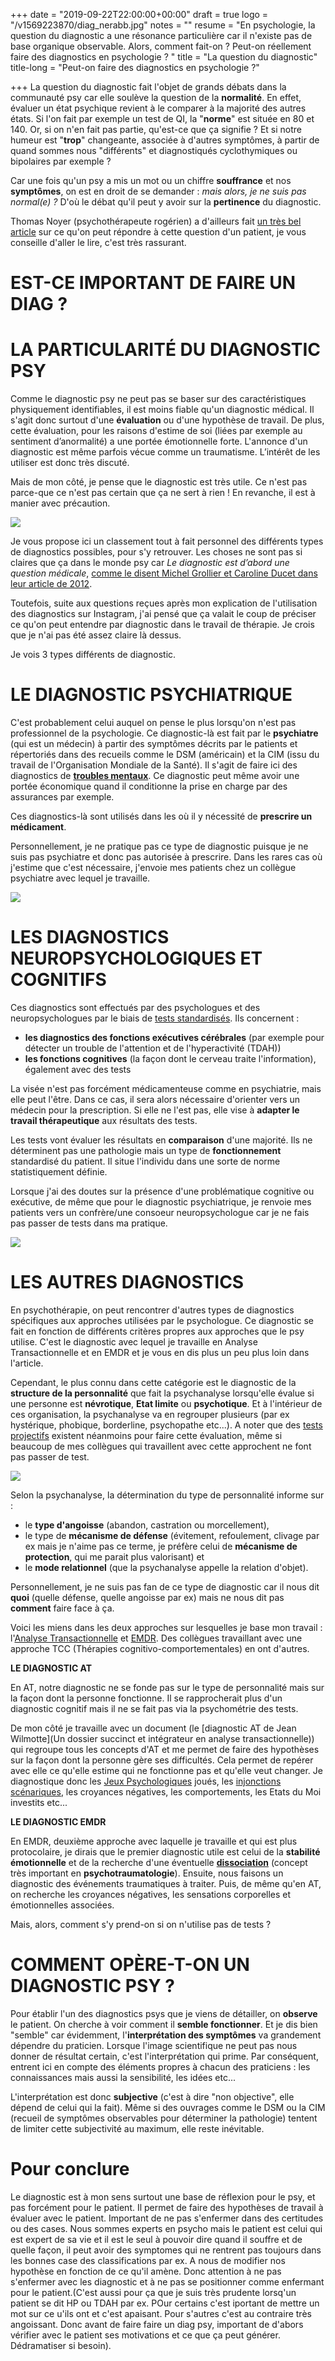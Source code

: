 +++
date = "2019-09-22T22:00:00+00:00"
draft = true
logo = "/v1569223870/diag_nerabb.jpg"
notes = ""
resume = "En psychologie, la question du diagnostic a une résonance particulière car il n'existe pas de base organique observable. Alors, comment fait-on ? Peut-on réellement faire des diagnostics en psychologie ? "
title = "La question du diagnostic"
title-long = "Peut-on faire des diagnostics en psychologie ?"

+++
La question du diagnostic fait l'objet de grands débats dans la communauté psy car elle soulève la question de la **normalité**. En effet, évaluer un état psychique revient à le comparer à la majorité des autres états. Si l'on fait par exemple un test de QI, la "**norme**" est située en 80 et 140. Or, si on n'en fait pas partie, qu'est-ce que ça signifie ? Et si notre humeur est "**trop**" changeante, associée à d'autres symptômes, à partir de quand sommes nous "différents" et diagnostiqués cyclothymiques ou bipolaires par exemple ?

Car une fois qu'un psy a mis un mot ou un chiffre  **souffrance** et nos **symptômes**, on est en droit de se demander : _mais alors, je ne suis pas normal(e) ?_ D'où le débat qu'il peut y avoir sur la **pertinence** du diagnostic.

Thomas Noyer (psychothérapeute rogérien) a d'ailleurs fait [un très bel article](https://blogs.letemps.ch/breves-de-psys/2019/01/25/normal/?fbclid=IwAR0nBa0WSHMgbSMYlBYb7mnbjmxnM-lnuoyGKoDYK7sVhHE8uWWLXhKXx_I) sur ce qu'on peut répondre à cette question d'un patient, je vous conseille d'aller le lire, c'est très rassurant.

# EST-CE IMPORTANT DE FAIRE UN DIAG ?

# LA PARTICULARITÉ DU DIAGNOSTIC PSY

Comme le diagnostic psy ne peut pas se baser sur des caractéristiques physiquement identifiables, il est moins fiable qu'un diagnostic médical. Il s'agit donc surtout d'une **évaluation** ou d'une hypothèse de travail. De plus, cette évaluation, pour les raisons d'estime de soi (liées par exemple au sentiment d’anormalité) a une portée émotionnelle forte. L'annonce d'un diagnostic est même parfois vécue comme un traumatisme. L’intérêt de les utiliser est donc très discuté.

Mais de mon côté, je pense que le diagnostic est très utile. Ce n'est pas parce-que ce n'est pas certain que ça ne sert à rien ! En revanche, il est à manier avec précaution.

![](https://res.cloudinary.com/catherinetardella/v1569229838/diag_4_xwu6ie.jpg)

Je vous propose ici un classement tout à fait personnel des différents types de diagnostics possibles, pour s'y retrouver. Les choses ne sont pas si claires que ça dans le monde psy car _Le diagnostic est d’abord une question médicale_, [comme le disent Michel Grollier et Caroline Ducet dans leur article de 2012](https://www.cairn.info/revue-cliniques-mediterraneennes-2013-2-page-143.htm#).

Toutefois, suite aux questions reçues après mon explication de l'utilisation des diagnostics sur Instagram, j'ai pensé que ça valait le coup de préciser ce qu'on peut entendre par diagnostic dans le travail de thérapie. Je crois que je n'ai pas été assez claire là dessus.

Je vois 3 types différents de diagnostic.

# LE DIAGNOSTIC PSYCHIATRIQUE

C'est probablement celui auquel on pense le plus lorsqu'on n'est pas professionnel de la psychologie. Ce diagnostic-là est fait par le **psychiatre** (qui est un médecin) à partir des symptômes décrits par le patients et répertoriés dans des recueils comme le DSM (américain) et la CIM (issu du travail de l'Organisation Mondiale de la Santé). Il s'agit de faire ici des diagnostics de [**troubles mentaux**](https://www.maladiesmentales.org/liste-des-maladies-mentales/). Ce diagnostic peut même avoir une portée économique quand il conditionne la prise en charge par des assurances par exemple.

Ces diagnostics-là sont utilisés dans les où il y nécessité de **prescrire un médicament**.

Personnellement, je ne pratique pas ce type de diagnostic puisque je ne suis pas psychiatre et donc pas autorisée à prescrire. Dans les rares cas où j'estime que c'est nécessaire, j'envoie mes patients chez un collègue psychiatre avec lequel je travaille.

![](https://res.cloudinary.com/catherinetardella/v1569228749/diag2_di2nda.jpg)

# LES DIAGNOSTICS NEUROPSYCHOLOGIQUES ET COGNITIFS

Ces diagnostics sont effectués par des psychologues et des neuropsychologues par le biais de [tests standardisés](https://www.universalis.fr/encyclopedie/test-psychologique/). Ils concernent :

* **les diagnostics des fonctions exécutives cérébrales** (par exemple pour détecter un trouble de l'attention et de l'hyperactivité (TDAH))
* **les fonctions cognitives** (la façon dont le cerveau traite l'information), également avec  des tests

La visée n'est pas forcément médicamenteuse comme en psychiatrie, mais elle peut l'être. Dans ce cas, il sera alors nécessaire d'orienter vers un médecin pour la prescription. Si elle ne l'est pas, elle vise à **adapter le travail thérapeutique** aux résultats des tests.

Les tests vont évaluer les résultats en **comparaison** d'une majorité. Ils ne déterminent pas une pathologie mais un type de **fonctionnement** standardisé du patient. Il situe l'individu dans une sorte de norme statistiquement définie.

Lorsque j'ai des doutes sur la présence d'une problématique cognitive ou exécutive, de même que pour le diagnostic psychiatrique, je renvoie mes patients vers un confrère/une consoeur neuropsychologue car je ne fais pas passer de tests dans ma pratique.

![](https://res.cloudinary.com/catherinetardella/v1569250921/diag_6_k3evyo.jpg)

# LES AUTRES DIAGNOSTICS

En psychothérapie, on peut rencontrer d'autres types de diagnostics spécifiques aux approches utilisées par le psychologue. Ce diagnostic se fait en fonction de différents critères propres aux approches que le psy utilise. C'est le diagnostic avec lequel je travaille en Analyse Transactionnelle et en EMDR et je vous en dis plus un peu plus loin dans l'article.

Cependant, le plus connu dans cette catégorie est le diagnostic de la **structure de la personnalité** que fait la psychanalyse lorsqu'elle évalue si une personne est **névrotique**, **Etat limite** ou **psychotique**. Et à l'intérieur de ces organisation, la psychanalyse va en regrouper plusieurs (par ex hystérique, phobique, borderline, psychopathe etc...). A noter que des [tests projectifs](https://le-cercle-psy.scienceshumaines.com/que-voit-on-dans-les-tests-projectifs_sh_31823) existent néanmoins pour faire cette évaluation, même si beaucoup de mes collègues qui travaillent avec cette approchent ne font pas passer de test.

![](https://res.cloudinary.com/catherinetardella/v1569252735/diag_7_eft4sa.jpg)

Selon la psychanalyse, la détermination du type de personnalité informe sur :

* le **type d'angoisse** (abandon, castration ou morcellement),
* le type de **mécanisme de défense** (évitement, refoulement, clivage par ex mais je n'aime pas ce terme, je préfère celui de **mécanisme de protection**, qui me parait plus valorisant) et
* le **mode relationnel** (que la psychanalyse appelle la relation d'objet).

Personnellement, je ne suis pas fan de ce type de diagnostic car il nous dit **quoi** (quelle défense, quelle angoisse par ex) mais ne nous dit pas **comment** faire face à ça.

Voici les miens dans les deux approches sur lesquelles je base mon travail : l'[Analyse Transactionnelle](https://ct-psy.com/pages/l-analyse-transactionnelle/) et [EMDR](https://ct-psy.com/pages/l-emdr/). Des collègues travaillant avec une approche TCC (Thérapies cognitivo-comportementales) en ont d'autres.

**LE DIAGNOSTIC AT**

En AT, notre diagnostic ne se fonde pas sur le type de personnalité mais sur la façon dont la personne fonctionne. Il se rapprocherait plus d'un diagnostic cognitif mais il ne se fait pas via la psychométrie des tests.

De mon côté je travaille avec un document (le [diagnostic AT de Jean Wilmotte](Un dossier succinct et intégrateur en analyse transactionnelle)) qui regroupe tous les concepts d'AT et me permet de faire des hypothèses sur la façon dont la personne gère ses difficultés. Cela permet de repérer avec elle ce qu'elle estime qui ne fonctionne pas et qu'elle veut changer. Je diagnostique donc les [Jeux Psychologiques](https://ct-psy.com/posts/a-quoi-jouons-nous-relation/) joués, les [injonctions scénariques](https://analysetransactionnelle.fr/p-Le_scenario_de_vie), les croyances négatives, les comportements, les Etats du Moi investits etc...

**LE DIAGNOSTIC EMDR**

En EMDR, deuxième approche avec laquelle je travaille et qui est plus protocolaire, je dirais que le premier diagnostic utile est celui de la **stabilité émotionnelle** et de la recherche d'une éventuelle [**dissociation**](https://fr.wikipedia.org/wiki/Dissociation_%28psychologie%29) (concept très important en **psychotraumatologie**). Ensuite, nous faisons un diagnostic des événements traumatiques à traiter. Puis, de même qu'en AT, on recherche les croyances négatives, les sensations corporelles et émotionnelles associées.

Mais, alors, comment s'y prend-on si on n'utilise pas de tests ?

# COMMENT OPÈRE-T-ON UN DIAGNOSTIC PSY ?

Pour établir l'un des diagnostics psys que je viens de détailler, on **observe** le patient. On cherche à voir comment il **semble fonctionner**. Et je dis bien "semble" car évidemment, l'**interprétation des symptômes** va grandement dépendre du praticien. Lorsque l'image scientifique ne peut pas nous donner de résultat certain, c'est l'interprétation qui prime. Par conséquent, entrent ici en compte des éléments propres à chacun des praticiens : les connaissances mais aussi la sensibilité, les idées etc...

L'interprétation est donc **subjective** (c'est à dire "non objective", elle dépend de celui qui la fait). Même si des ouvrages comme le DSM ou la CIM (recueil de symptômes observables pour déterminer la pathologie) tentent de limiter cette subjectivité au maximum, elle reste inévitable.

# Pour conclure

Le diagnostic est à mon sens surtout une base de réflexion pour le psy, et pas forcément pour le patient. Il permet de faire des hypothèses de travail à évaluer avec le patient. Important de ne pas s'enfermer dans des certitudes ou des cases. Nous sommes experts en psycho mais le patient est celui qui est expert de sa vie et il est le seul à pouvoir dire quand il souffre et de quelle façon, il peut avoir des symptomes qui ne rentrent pas toujours dans les bonnes case des classifications par ex. A nous de modifier nos hypothèse en fonction de ce qu'il amène. Donc attention à ne pas s'enfermer avec les diagnostic et à ne pas se positionner comme enfermant pour le patient.(C'est aussi pour ça que je suis très prudente lorsq'un patient se dit HP ou TDAH par ex. POur certains c'est iportant de mettre un mot sur ce u'ils ont et c'est apaisant. Pour s'autres c'est au contraire très angoissant. Donc avant de faire faire un diag psy, important de d'abors vérifier avec le patient ses motivations et ce que ça peut générer. Dédramatiser si besoin).